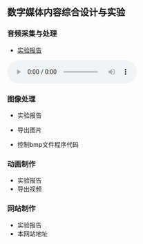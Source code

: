 ## 数字媒体内容综合设计与实验

### 音频采集与处理
- [实验报告](https://github.com/MashiroSaikou/multimedia/exp1/exp1.html)
<audio id="导出音频" controls="" preload="none">
    <soure id="mp3" src="https://github.com/MashiroSaikou/multimedia/exp1/导出音频mp3">
      </audio>

### 图像处理
- 实验报告
- 导出图片

- 控制bmp文件程序代码

### 动画制作
- 实验报告
- 导出视频

### 网站制作
- 实验报告
- 本网站地址
